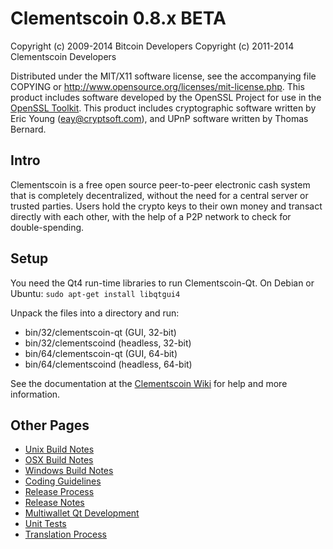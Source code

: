 Clementscoin 0.8.x BETA
====================

Copyright (c) 2009-2014 Bitcoin Developers
Copyright (c) 2011-2014 Clementscoin Developers

Distributed under the MIT/X11 software license, see the accompanying
file COPYING or http://www.opensource.org/licenses/mit-license.php.
This product includes software developed by the OpenSSL Project for use in the [OpenSSL Toolkit](http://www.openssl.org/). This product includes
cryptographic software written by Eric Young ([eay@cryptsoft.com](mailto:eay@cryptsoft.com)), and UPnP software written by Thomas Bernard.


Intro
---------------------
Clementscoin is a free open source peer-to-peer electronic cash system that is
completely decentralized, without the need for a central server or trusted
parties.  Users hold the crypto keys to their own money and transact directly
with each other, with the help of a P2P network to check for double-spending.


Setup
---------------------
You need the Qt4 run-time libraries to run Clementscoin-Qt. On Debian or Ubuntu:
	`sudo apt-get install libqtgui4`

Unpack the files into a directory and run:

- bin/32/clementscoin-qt (GUI, 32-bit)
- bin/32/clementscoind (headless, 32-bit)
- bin/64/clementscoin-qt (GUI, 64-bit)
- bin/64/clementscoind (headless, 64-bit)

See the documentation at the [Clementscoin Wiki](http://clementscoin.info)
for help and more information.


Other Pages
---------------------
- [Unix Build Notes](build-unix.md)
- [OSX Build Notes](build-osx.md)
- [Windows Build Notes](build-msw.md)
- [Coding Guidelines](coding.md)
- [Release Process](release-process.md)
- [Release Notes](release-notes.md)
- [Multiwallet Qt Development](multiwallet-qt.md)
- [Unit Tests](unit-tests.md)
- [Translation Process](translation_process.md)
